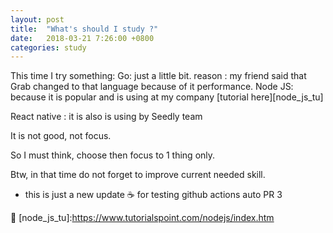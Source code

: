 ```yaml
---
layout: post
title:  "What's should I study ?"
date:   2018-03-21 7:26:00 +0800
categories: study
---
```

This time I try something:
 Go: just a little bit. reason : my friend said that Grab changed to that language because of it performance.
 Node JS: because it is popular and is using at my company [tutorial here][node_js_tu]

 React native : it is also is using by Seedly team

It is not good, not focus.

So I must think, choose then focus to 1 thing only.

Btw, in that time do not forget to improve current needed skill.

- this is just a new update ☕️ for testing github actions auto PR 3

🐳
[node_js_tu]:https://www.tutorialspoint.com/nodejs/index.htm
